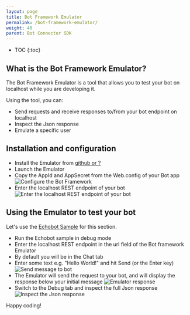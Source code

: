```yaml
---
layout: page
title: Bot Framework Emulator
permalink: /bot-framework-emulator/
weight: 40
parent: Bot Connector SDK
---
```


* TOC
{:toc}

## What is the Bot Framework Emulator?
The Bot Framework Emulator is a tool that allows you to test your bot on localhost while you are developing it.

Using the tool, you can:

* Send requests and receive responses to/from your bot endpoint on localhost
* Inspect the Json response
* Emulate a specific user

## Installation and configuration
* Install the Emulator from [github or ?]()
* Launch the Emulator
* Copy the AppId and AppSecret from the Web.config of your Bot app
![Configure the Bot Framework](../images/emulator-configure.jpg)
* Enter the localhost REST endpoint of your bot
![Enter the localhost REST endpoint of your bot](../images/emulator-url.jpg)


## Using the Emulator to test your bot
Let's use the [Echobot Sample](http://github.com/Microsoft/BotBuilder) for this section. 

* Run the Echobot sample in debug mode
* Enter the localhost REST endpoint in the url field of the Bot framework Emulator
* By default you will be in the Chat tab
* Enter some text e.g. "Hello World!" and hit Send (or the Enter key)
![Send message to bot](../images/emulator-helloworld.jpg)
* The Emulator will send the request to your bot, and will display the response below your initial message
![Emulator response](../images/emulator-response.jpg)
* Switch to the Debug tab and inspect the full Json response
![Inspect the Json response](../images/emulator-json.jpg)


Happy coding!